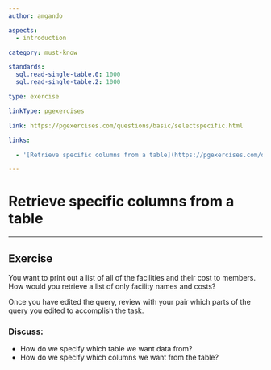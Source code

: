 ```yaml
---
author: amgando

aspects:
  - introduction

category: must-know

standards:
  sql.read-single-table.0: 1000
  sql.read-single-table.2: 1000

type: exercise

linkType: pgexercises

link: https://pgexercises.com/questions/basic/selectspecific.html

links:

  - '[Retrieve specific columns from a table](https://pgexercises.com/questions/basic/selectspecific.html){documentation}'

---
```


# Retrieve specific columns from a table

---
## Exercise

You want to print out a list of all of the facilities and their cost to members. How would you retrieve a list of only facility names and costs?

Once you have edited the query, review with your pair which parts of the query you edited to accomplish the task.

### Discuss:
- How do we specify which table we want data from?
- How do we specify which columns we want from the table?

